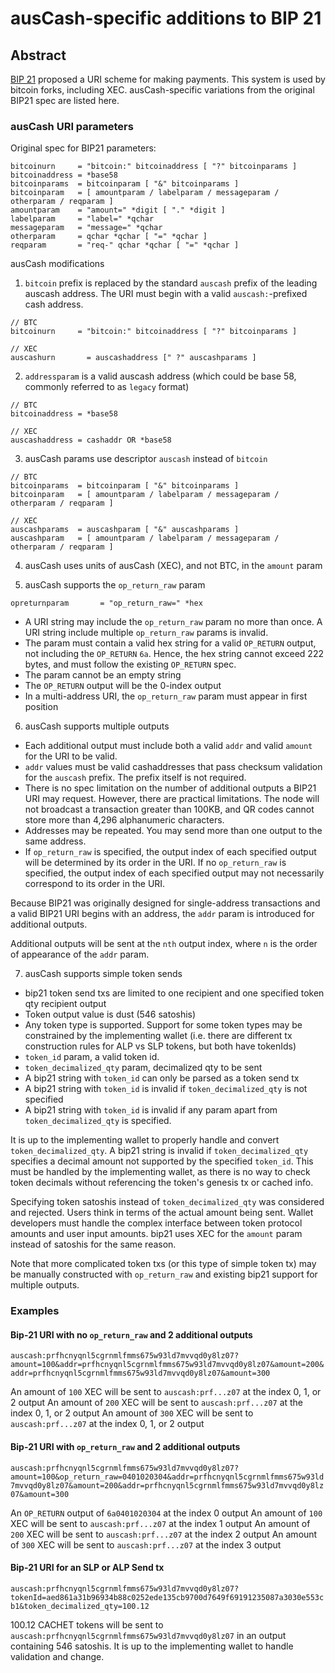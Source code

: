 # ausCash-specific additions to BIP 21

## Abstract

[BIP 21](https://github.com/bitcoin/bips/blob/master/bip-0021.mediawiki) proposed a URI scheme for making payments. This system is used by bitcoin forks, including XEC. ausCash-specific variations from the original BIP21 spec are listed here.

### ausCash URI parameters

Original spec for BIP21 parameters:

```
bitcoinurn     = "bitcoin:" bitcoinaddress [ "?" bitcoinparams ]
bitcoinaddress = *base58
bitcoinparams  = bitcoinparam [ "&" bitcoinparams ]
bitcoinparam   = [ amountparam / labelparam / messageparam / otherparam / reqparam ]
amountparam    = "amount=" *digit [ "." *digit ]
labelparam     = "label=" *qchar
messageparam   = "message=" *qchar
otherparam     = qchar *qchar [ "=" *qchar ]
reqparam       = "req-" qchar *qchar [ "=" *qchar ]
```

ausCash modifications

1.  `bitcoin` prefix is replaced by the standard `auscash` prefix of the leading auscash address. The URI must begin with a valid `auscash:`-prefixed cash address.

```
// BTC
bitcoinurn     = "bitcoin:" bitcoinaddress [ "?" bitcoinparams ]

// XEC
auscashurn       = auscashaddress [" ?" auscashparams ]
```

2. `addressparam` is a valid auscash address (which could be base 58, commonly referred to as `legacy` format)

```
// BTC
bitcoinaddress = *base58

// XEC
auscashaddress = cashaddr OR *base58
```

3. ausCash params use descriptor `auscash` instead of `bitcoin`

```
// BTC
bitcoinparams  = bitcoinparam [ "&" bitcoinparams ]
bitcoinparam   = [ amountparam / labelparam / messageparam / otherparam / reqparam ]

// XEC
auscashparams  = auscashparam [ "&" auscashparams ]
auscashparam   = [ amountparam / labelparam / messageparam / otherparam / reqparam ]
```

4. ausCash uses units of ausCash (XEC), and not BTC, in the `amount` param

5. ausCash supports the `op_return_raw` param

```
opreturnparam       = "op_return_raw=" *hex
```

-   A URI string may include the `op_return_raw` param no more than once. A URI string include multiple `op_return_raw` params is invalid.
-   The param must contain a valid hex string for a valid `OP_RETURN` output, not including the `OP_RETURN` `6a`. Hence, the hex string cannot exceed 222 bytes, and must follow the existing `OP_RETURN` spec.
-   The param cannot be an empty string
-   The `OP_RETURN` output will be the 0-index output
-   In a multi-address URI, the `op_return_raw` param must appear in first position

6. ausCash supports multiple outputs

-   Each additional output must include both a valid `addr` and valid `amount` for the URI to be valid.
-   `addr` values must be valid cashaddresses that pass checksum validation for the `auscash` prefix. The prefix itself is not required.
-   There is no spec limitation on the number of additional outputs a BIP21 URI may request. However, there are practical limitations. The node will not broadcast a transaction greater than 100KB, and QR codes cannot store more than 4,296 alphanumeric characters.
-   Addresses may be repeated. You may send more than one output to the same address.
-   If `op_return_raw` is specified, the output index of each specified output will be determined by its order in the URI. If no `op_return_raw` is specified, the output index of each specified output may not necessarily correspond to its order in the URI.

Because BIP21 was originally designed for single-address transactions and a valid BIP21 URI begins with an address, the `addr` param is introduced for additional outputs.

Additional outputs will be sent at the `nth` output index, where `n` is the order of appearance of the `addr` param.

7. ausCash supports simple token sends

-   bip21 token send txs are limited to one recipient and one specified token qty recipient output
-   Token output value is dust (546 satoshis)
-   Any token type is supported. Support for some token types may be constrained by the implementing wallet (i.e. there are different tx construction rules for ALP vs SLP tokens, but both have tokenIds)
-   `token_id` param, a valid token id.
-   `token_decimalized_qty` param, decimalized qty to be sent
-   A bip21 string with `token_id` can only be parsed as a token send tx
-   A bip21 string with `token_id` is invalid if `token_decimalized_qty` is not specified
-   A bip21 string with `token_id` is invalid if any param apart from `token_decimalized_qty` is specified.

It is up to the implementing wallet to properly handle and convert `token_decimalized_qty`. A bip21 string is invalid if `token_decimalized_qty` specifies a decimal amount not supported by the specified `token_id`. This must be handled by the implementing wallet, as there is no way to check token decimals without referencing the token's genesis tx or cached info.

Specifying token satoshis instead of `token_decimalized_qty` was considered and rejected. Users think in terms of the actual amount being sent. Wallet developers must handle the complex interface between token protocol amounts and user input amounts. bip21 uses XEC for the `amount` param instead of satoshis for the same reason.

Note that more complicated token txs (or this type of simple token tx) may be manually constructed with `op_return_raw` and existing bip21 support for multiple outputs.

### Examples

#### Bip-21 URI with no `op_return_raw` and 2 additional outputs

`auscash:prfhcnyqnl5cgrnmlfmms675w93ld7mvvqd0y8lz07?amount=100&addr=prfhcnyqnl5cgrnmlfmms675w93ld7mvvqd0y8lz07&amount=200&addr=prfhcnyqnl5cgrnmlfmms675w93ld7mvvqd0y8lz07&amount=300`

An amount of `100` XEC will be sent to `auscash:prf...z07` at the index 0, 1, or 2 output
An amount of `200` XEC will be sent to `auscash:prf...z07` at the index 0, 1, or 2 output
An amount of `300` XEC will be sent to `auscash:prf...z07` at the index 0, 1, or 2 output

#### Bip-21 URI with `op_return_raw` and 2 additional outputs

`auscash:prfhcnyqnl5cgrnmlfmms675w93ld7mvvqd0y8lz07?amount=100&op_return_raw=0401020304&addr=prfhcnyqnl5cgrnmlfmms675w93ld7mvvqd0y8lz07&amount=200&addr=prfhcnyqnl5cgrnmlfmms675w93ld7mvvqd0y8lz07&amount=300`

An `OP_RETURN` output of `6a0401020304` at the index 0 output
An amount of `100` XEC will be sent to `auscash:prf...z07` at the index 1 output
An amount of `200` XEC will be sent to `auscash:prf...z07` at the index 2 output
An amount of `300` XEC will be sent to `auscash:prf...z07` at the index 3 output

#### Bip-21 URI for an SLP or ALP Send tx

`auscash:prfhcnyqnl5cgrnmlfmms675w93ld7mvvqd0y8lz07?tokenId=aed861a31b96934b88c0252ede135cb9700d7649f69191235087a3030e553cb1&token_decimalized_qty=100.12`

100.12 CACHET tokens will be sent to `auscash:prfhcnyqnl5cgrnmlfmms675w93ld7mvvqd0y8lz07` in an output containing 546 satoshis. It is up to the implementing wallet to handle validation and change.

